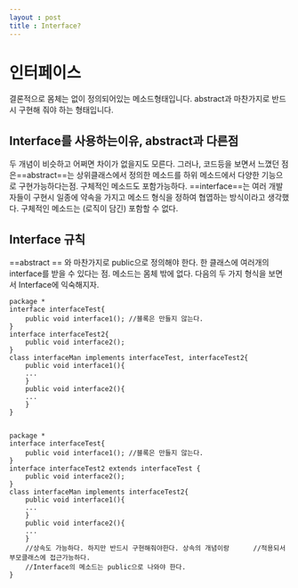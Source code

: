 ```yaml
---
layout : post
title : Interface?
---
```


# 인터페이스

결론적으로 몸체는 없이 정의되어있는 메소드형태입니다.
abstract과 마찬가지로 반드시 구현해 줘야 하는 형태입니다.

## Interface를 사용하는이유, abstract과 다른점
두 개념이 비슷하고 어쩌면 차이가 없을지도 모른다. 그러나, 코드등을 보면서 느꼈던 점은==abstract==는 상위클래스에서 정의한 메소드를 하위 메소드에서 다양한 기능으로 구현가능하다는점. 구체적인 메소드도 포함가능하다.
==interface==는 여러 개발자들이 구현시 일종에 약속을 가지고 메소드 형식을 정하여 협엽하는 방식이라고 생각했다. 구체적인 메소드는 (로직이 담긴) 포함할 수 없다.

## Interface 규칙
==abstract == 와 마찬가지로 public으로 정의해야 한다. 한 클래스에 여러개의 interface를 받을 수 있다는 점.
메소드는 몸체 밖에 없다.
다음의 두 가지 형식을 보면서 Interface에 익숙해지자.
```
package *
interface interfaceTest{
	public void interface1(); //블록은 만들지 않는다.
}
interface interfaceTest2{
	public void interface2();
}
class interfaceMan implements interfaceTest, interfaceTest2{
	public void interface1(){
    ...
    }
    public void interface2(){
	...    
    }
}


```

```
package *
interface interfaceTest{
	public void interface1(); //블록은 만들지 않는다.
}
interface interfaceTest2 extends interfaceTest {
	public void interface2();
}
class interfaceMan implements interfaceTest2{
	public void interface1(){
    ...
    }
    public void interface2(){
	...    
    }
    //상속도 가능하다. 하지만 반드시 구현해줘야한다. 상속의 개념이랑      //적용되서 부모클래스에 접근가능하다.
    //Interface의 메소드는 public으로 나와야 한다.
}
```
